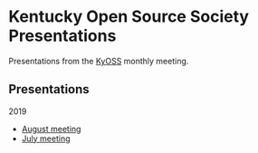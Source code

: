 # Kentucky Open Source Society Presentations

Presentations from the [KyOSS](http://kyoss.org/) monthly meeting.

## Presentations

2019
* [August meeting](2019/08-August)
* [July meeting](2019/07-July)
